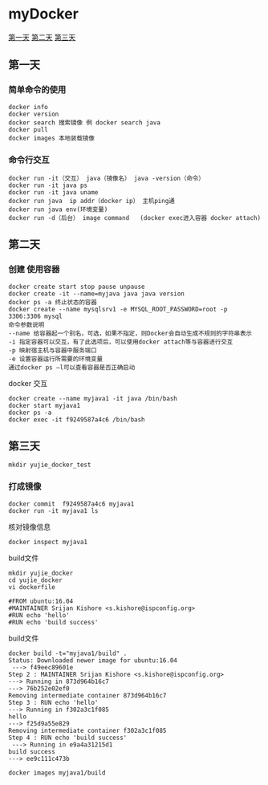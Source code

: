 # myDocker
[第一天](#page1)
[第二天](#page2)
[第三天](#page3)
## <span id = "page1">第一天</span>
### 简单命令的使用
```
docker info
docker version
docker search 搜索镜像 例 docker search java
docker pull
docker images 本地装载镜像
```
### 命令行交互
```
docker run -it（交互） java（镜像名） java -version（命令）
docker run -it java ps
docker run -it java uname
docker run java  ip addr（docker ip） 主机ping通
docker run java env(环境变量)
docker run -d（后台） image command   (docker exec进入容器 docker attach)
```
## <span id = "page2">第二天</span>
### 创建 使用容器
```
docker create start stop pause unpause
docker create -it --name=myjava java java version
docker ps -a 终止状态的容器
docker create --name mysqlsrv1 -e MYSQL_ROOT_PASSWORD=root -p 3306:3306 mysql
命令参数说明
--name 给容器起一个别名，可选，如果不指定，则Docker会自动生成不规则的字符串表示
-i 指定容器可以交互，有了此选项后，可以使用docker attach等与容器进行交互
-p 映射宿主机与容器中服务端口
-e 设置容器运行所需要的环境变量
通过docker ps –l可以查看容器是否正确启动 
```
docker 交互
```
docker create --name myjava1 -it java /bin/bash
docker start myjava1
docker ps -a
docker exec -it f9249587a4c6 /bin/bash
```
## <span id = "page3">第三天</span>
```
mkdir yujie_docker_test
```
### 打成镜像
```
docker commit  f9249587a4c6 myjava1
docker run -it myjava1 ls
```
核对镜像信息
```
docker inspect myjava1
```
build文件
```
mkdir yujie_docker
cd yujie_docker
vi dockerfile
```
```
#FROM ubuntu:16.04  
#MAINTAINER Srijan Kishore <s.kishore@ispconfig.org> 
#RUN echo 'hello'
#RUN echo 'build success'
```
build文件
```
docker build -t="myjava1/build" .
Status: Downloaded newer image for ubuntu:16.04
 ---> f49eec89601e
Step 2 : MAINTAINER Srijan Kishore <s.kishore@ispconfig.org>
---> Running in 873d964b16c7
---> 76b252e02ef0
Removing intermediate container 873d964b16c7
Step 3 : RUN echo 'hello'
---> Running in f302a3c1f085
hello
---> f25d9a55e829
Removing intermediate container f302a3c1f085
Step 4 : RUN echo 'build success'
 ---> Running in e9a4a31215d1
build success
---> ee9c111c473b
```
```
docker images myjava1/build
```
